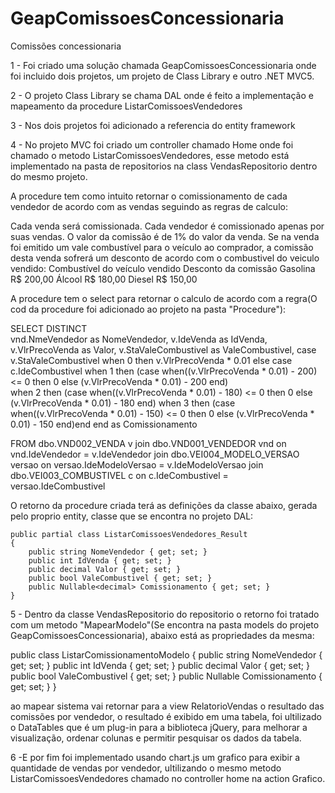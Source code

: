 # GeapComissoesConcessionaria
Comissões concessionaria

1 - Foi criado uma solução chamada GeapComissoesConcessionaria onde foi incluido dois projetos, um projeto de Class Library e outro .NET MVC5.

2 - O projeto Class Library se chama DAL onde é feito a implementação e mapeamento da procedure ListarComissoesVendedores

3 - Nos dois projetos foi adicionado a referencia do entity framework

4 - No projeto MVC foi criado um controller chamado Home onde foi chamado o metodo ListarComissoesVendedores, esse metodo está implementado na pasta de repositorios na class VendasRepositorio dentro do mesmo projeto.

A procedure tem como intuito retornar o comissionamento de cada vendedor de acordo com as vendas seguindo as regras de calculo:

Cada venda será comissionada.
Cada vendedor é comissionado apenas por suas vendas.
O valor da comissão é de 1% do valor da venda.
Se na venda foi emitido um vale combustível para o veículo ao comprador, a comissão desta venda sofrerá um desconto de acordo com o combustivel do veiculo vendido:
Combustível do veículo vendido	Desconto da comissão
Gasolina	R$ 200,00
Álcool	R$ 180,00
Diesel	R$ 150,00

A procedure tem o select para retornar o calculo de acordo com a regra(O cod da procedure foi adicionado ao projeto na pasta "Procedure"):

SELECT DISTINCT  
vnd.NmeVendedor as NomeVendedor,
v.IdeVenda as IdVenda,
v.VlrPrecoVenda as Valor,
v.StaValeCombustivel as ValeCombustivel,
case v.StaValeCombustivel when 0 then v.VlrPrecoVenda * 0.01 else 
case c.IdeCombustivel 
when 1 then (case when((v.VlrPrecoVenda * 0.01) - 200) <= 0 then 0 else (v.VlrPrecoVenda * 0.01) - 200 end)  
when 2 then (case when((v.VlrPrecoVenda * 0.01) - 180) <= 0 then 0 else (v.VlrPrecoVenda * 0.01) - 180 end) 
when 3 then  (case when((v.VlrPrecoVenda * 0.01) - 150) <= 0 then 0 else (v.VlrPrecoVenda * 0.01) - 150 end)end end as Comissionamento

FROM dbo.VND002_VENDA v 
join dbo.VND001_VENDEDOR vnd on vnd.IdeVendedor = v.IdeVendedor
join dbo.VEI004_MODELO_VERSAO versao on versao.IdeModeloVersao = v.IdeModeloVersao
join dbo.VEI003_COMBUSTIVEL c on c.IdeCombustivel = versao.IdeCombustivel

O retorno da procedure criada terá as definições da classe abaixo, gerada pelo proprio entity, classe que se encontra no projeto DAL:

    public partial class ListarComissoesVendedores_Result
    {
        public string NomeVendedor { get; set; }
        public int IdVenda { get; set; }
        public decimal Valor { get; set; }
        public bool ValeCombustivel { get; set; }
        public Nullable<decimal> Comissionamento { get; set; }
    }
    
5 - Dentro da classe VendasRepositorio do repositorio o retorno foi tratado com um metodo "MapearModelo"(Se encontra na pasta models do projeto GeapComissoesConcessionaria), abaixo está as propriedades da mesma:

public class ListarComissionamentoModelo
    {
        public string NomeVendedor { get; set; }
        public int IdVenda { get; set; }
        public decimal Valor { get; set; }
        public bool ValeCombustivel { get; set; }
        public Nullable<decimal> Comissionamento { get; set; }
    }
  
  
 ao mapear sistema vai retornar para a view RelatorioVendas o resultado das comissões por vendedor, o resultado é exibido em uma tabela, foi ultilizado o DataTables que  é um plug-in para a biblioteca jQuery, para melhorar a visualização, ordenar colunas e permitir pesquisar os dados da tabela.

6 -E por fim foi implementado usando chart.js um grafico para exibir a quantidade de vendas por vendedor, ultilizando o mesmo metodo ListarComissoesVendedores chamado no controller home na action Grafico. 


